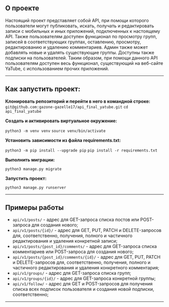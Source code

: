 ## О проекте

Настоящий проект представляет собой API, при помощи которого пользователи могут публиковать, искать, получать и редактировать записи с мобильных и иных приложений, подключенных к настоящему API. Также пользователям доступен функционал по просмотру групп, записей в соответствующих группах, оставлению, просмотру, редактированию и удалению комментариев. Админ также может добавлять новые и удалять существующие группы. Доступны также подписки на пользователей.
Таким образом, при помощи данного API пользователям доступен весь функционал, существующий на веб-сайте YaTube, с использованием прочих приложений.

___
## Как запустить проект:


**Клонировать репозиторий и перейти в него в командной строке:**
`git@github.com:gazone-gazelle17/api_final_yatube.git`
`cd api_final_yatube`

**Cоздать и активировать виртуальное окружение:**

`python3 -m venv venv`
`source venv/bin/activate`

**Установить зависимости из файла requirements.txt:**

`python3 -m pip install --upgrade pip`
`pip install -r requirements.txt`

**Выполнить миграции:**

`python3 manage.py migrate`

**Запустить проект:**

`python3 manage.py runserver`
___

## Примеры работы
+ `api/v1/posts/` - адрес для GET-запроса списка постов или POST-запроса для создания нового;
+ `api/v1/posts/{id}/` - адрес для GET, PUT, PATCH и DELETE-запросов для, соответственно, получения, полного и частичного редактирования и удаления конкретной записи;
+ `api/v1/posts/{post_id}/comments/` - адрес для GET-запроса списка комментариев или POST-запроса для создания нового;
+ `api/v1/posts/{post_id}/comments/{id}/` - адрес для GET, PUT, PATCH и DELETE-запросов для, соответственно, получения, полного и частичного редактирования и удаления конкретного комментария;
+ `api/v1/groups/` - адрес для GET-запроса списка групп;
+ `api/v1/groups/{id}/` - адрес для GET-запроса конкретной группы;
+ `api/v1/follow/` - адрес для GET и POST-запросов для получения списка всех подписок пользователя и создания новой подписки, соответственно;
___